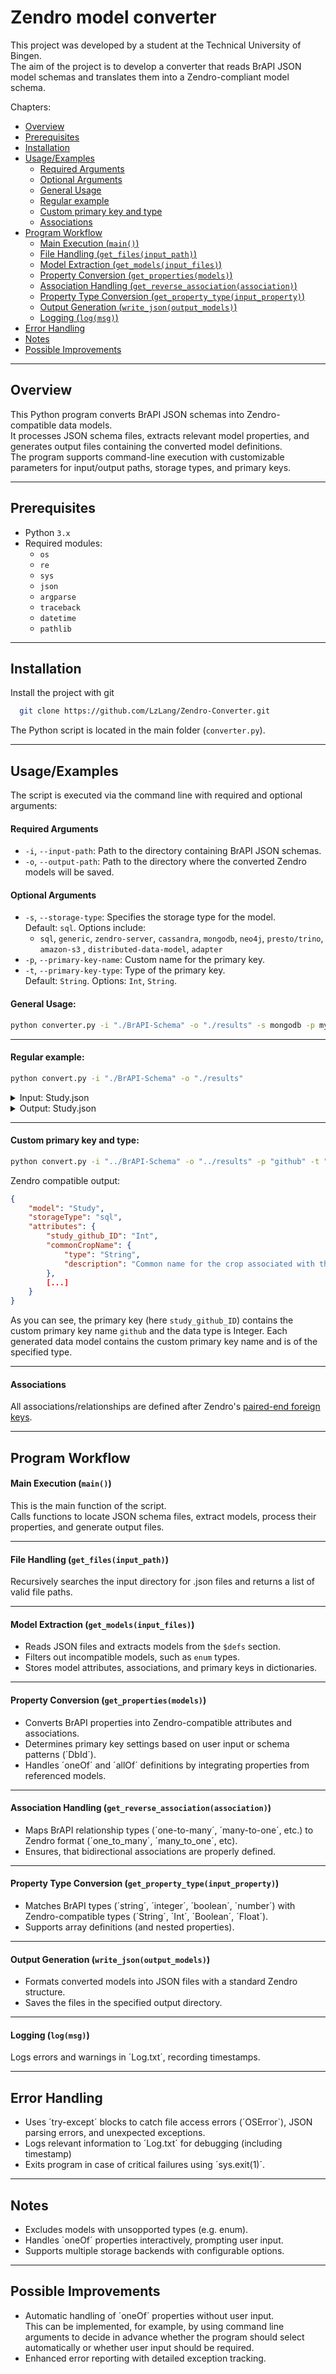 # Zendro model converter

This project was developed by a student at the Technical University of Bingen.<br />
The aim of the project is to develop a converter that reads BrAPI JSON model schemas and translates them into a Zendro-compliant model schema.

Chapters:
- [Overview](#overview)
- [Prerequisites](#prerequisites)
- [Installation](#installation)
- [Usage/Examples](#usageexamples)
  - [Required Arguments](#required-arguments)
  - [Optional Arguments](#optional-arguments)
  - [General Usage](#general-usage)
  - [Regular example](#regular-example)
  - [Custom primary key and type](#custom-primary-key-and-type)
  - [Associations](#associations)
- [Program Workflow](#program-workflow)
  - [Main Execution (`main()`)](#main-execution-main)
  - [File Handling (`get_files(input_path)`)](#file-handling-get_filesinput_path)
  - [Model Extraction (`get_models(input_files)`)](#model-extraction-get_modelsinput_files)
  - [Property Conversion (`get_properties(models)`)](#property-conversion-get_propertiesmodels)
  - [Association Handling (`get_reverse_association(association)`)](#association-handling-get_reverse_associationassociation)
  - [Property Type Conversion (`get_property_type(input_property)`)](#property-type-conversion-get_property_typeinput_property)
  - [Output Generation (`write_json(output_models)`)](#output-generation-write_jsonoutput_models)
  - [Logging (`log(msg)`)](#logging-logmsg)
- [Error Handling](#error-handling)
- [Notes](#notes)
- [Possible Improvements](#possible-improvements)

---

## Overview

This Python program converts BrAPI JSON schemas into Zendro-compatible data models.<br />It processes JSON schema files, extracts relevant model properties, and generates output files containing the converted model definitions.<br />The program supports command-line execution with customizable parameters for input/output paths, storage types, and primary keys.

---

## Prerequisites

- Python `3.x`
- Required modules:
  - `os`
  - `re`
  - `sys`
  - `json`
  - `argparse`
  - `traceback`
  - `datetime`
  - `pathlib`

---

## Installation

Install the project with git

```bash
  git clone https://github.com/LzLang/Zendro-Converter.git
```
The Python script is located in the main folder (`converter.py`).

---

 
## Usage/Examples

The script is executed via the command line with required and optional arguments:

#### Required Arguments

- `-i`, `--input-path`: Path to the directory containing BrAPI JSON schemas.
- `-o`, `--output-path`: Path to the directory where the converted Zendro models will be saved.

#### Optional Arguments

- `-s`, `--storage-type`: Specifies the storage type for the model.<br />Default: `sql`. Options include:
  - `sql`, `generic`, `zendro-server`, `cassandra`, `mongodb`, `neo4j`, `presto/trino`, `amazon-s3`
, `distributed-data-model`, `adapter`
- `-p`, `--primary-key-name`: Custom name for the primary key.
- `-t`, `--primary-key-type`: Type of the primary key. <br />Default: `String`. Options: `Int`, `String`.
#### General Usage:
```bash
python converter.py -i "./BrAPI-Schema" -o "./results" -s mongodb -p myPrimaryKey -t Int
```

---

#### Regular example:
```bash
python convert.py -i "./BrAPI-Schema" -o "./results"
```
<details>
<summary>Input: Study.json</summary>

```json
{
    "$defs": {
        "Study": {
            "properties": {
                "active": {
                    "description": "A flag to indicate if a Study is currently active and ongoing",
                    "type": [
                        "null",
                        "boolean"
                    ]
                },
                "additionalInfo": {
                    "description": "A free space containing any additional information related to a particular object. A data source may provide any JSON object, unrestricted by the BrAPI specification.",
                    "$ref": "../BrAPI-Common/AdditionalInfo.json#/$defs/AdditionalInfo",
					"relationshipType": "one-to-one"
                },
                "commonCropName": {
                    "description": "Common name for the crop associated with this study",
                    "type": [
                        "null",
                        "string"
                    ]
                },
                "contacts": {
                    "description": "List of contact entities associated with this study",
                    "relationshipType": "many-to-many",
                    "items": {
                        "$ref": "Contact.json#/$defs/Contact"
                    },
                    "type": [
                        "null",
                        "array"
                    ]
                },
                "culturalPractices": {
                    "description": "MIAPPE V1.1 (DM-28) Cultural practices - General description of the cultural practices of the study.",
                    "type": [
                        "null",
                        "string"
                    ]
                },
                "dataLinks": {
                    "description": "List of links to extra data files associated with this study. Extra data could include notes, images, and reference data.",
                    "items": {
                        "$ref": "DataLink.json#/$defs/DataLink"
                    },
                    "type": [
                        "null",
                        "array"
                    ]
                },
                "documentationURL": {
                    "description": "A URL to the human readable documentation of an object",
                    "format": "uri",
                    "type": [
                        "null",
                        "string"
                    ]
                },
                "endDate": {
                    "description": "The date the study ends\n\nMIAPPE V1.1 (DM-15) End date of study - Date and, if relevant, time when the experiment ended",
                    "format": "date-time",
                    "type": [
                        "null",
                        "string"
                    ]
                },
                "environmentParameters": {
                    "description": "Environmental parameters that were kept constant throughout the study and did not change between observation units.\n\nMIAPPE V1.1 (DM-57) Environment - Environmental parameters that were kept constant throughout the study and did not change between observation units or assays. Environment characteristics that vary over time, i.e. environmental variables, should be recorded as Observed Variables (see below).",
                    "relationshipType": "one-to-many",
                    "referencedAttribute": "study",
                    "items": {
                        "$ref": "../BrAPI-Core/Study.json#/$defs/EnvironmentParameters",
                        "description": "EnvironmentParameters"
                    },
                    "title": "EnvironmentParameters",
                    "type": [
                        "null",
                        "array"
                    ]
                },
                "experimentalDesign": {
                    "description": "The experimental and statistical design full description plus a category PUI taken from crop research ontology or agronomy ontology",
                    "relationshipType": "one-to-one",
                    "referencedAttribute": "study",
                    "$ref": "../BrAPI-Core/Study.json#/$defs/ExperimentalDesign"
                },
                "externalReferences": {
                    "description": "An array of external reference ids. These are references to this piece of data in an external system. Could be a simple string or a URI.",
                    "relationshipType": "one-to-many",
                    "items": {
                        "$ref": "../BrAPI-Common/ExternalReference.json#/$defs/ExternalReference",
                        "description": "ExternalReferences"
                    },
                    "title": "ExternalReferences",
                    "type": [
                        "null",
                        "array"
                    ]
                },
                "growthFacility": {
                    "description": "Short description of the facility in which the study was carried out.",
                    "relationshipType": "many-to-one",
                    "referencedAttribute": "study",
					"$ref": "../BrAPI-Core/Study.json#/$defs/GrowthFacility"
                },
                "lastUpdate": {
                    "description": "The date and time when this study was last modified",
                    "relationshipType": "one-to-one",
                    "referencedAttribute": "study",
                    "$ref": "../BrAPI-Core/Study.json#/$defs/LastUpdate"
                },
                "license": {
                    "description": "The usage license associated with the study data",
                    "type": [
                        "null",
                        "string"
                    ]
                },
                "location": {
                    "$ref": "Location.json#/$defs/Location",
                    "description": "The unique identifier for a Location",
                    "referencedAttribute": "studies",
                    "relationshipType": "many-to-one"
                },
                "observationLevels": {
                    "description": "Observation levels indicate the granularity level at which the measurements are taken. `levelName` \ndefines the level, `levelOrder` defines where that level exists in the hierarchy of levels. \n`levelOrder`s lower numbers are at the top of the hierarchy (ie field > 0) and higher numbers are \nat the bottom of the hierarchy (ie plant > 6). \n\n**Standard Level Names: study, field, entry, rep, block, sub-block, plot, sub-plot, plant, pot, sample** \n\nFor more information on Observation Levels, please review the <a target=\"_blank\" href=\"https://wiki.brapi.org/index.php/Observation_Levels\">Observation Levels documentation</a>. ",
                    "relationshipType": "one-to-many",
                    "items": {
                        "$ref": "../BrAPI-Common/ObservationUnitHierarchyLevel.json#/$defs/ObservationUnitHierarchyLevel",
                        "description": "ObservationLevels"
                    },
                    "title": "ObservationLevels",
                    "type": [
                        "null",
                        "array"
                    ]
                },
                "observationUnitsDescription": {
                    "description": "MIAPPE V1.1 (DM-25) Observation unit description - General description of the observation units in the study.",
                    "type": [
                        "null",
                        "string"
                    ]
                },
                "observationVariables": {
                    "description": "The list of Observation Variables being used in this study. \n\nThis list is intended to be the wishlist of variables to collect in this study. It may or may not match the set of variables used in the collected observation records. ",
                    "items": {
                        "$ref": "../BrAPI-Phenotyping/ObservationVariable.json#/$defs/ObservationVariable"
                    },
                    "referencedAttribute": "studies",
                    "relationshipType": "many-to-many",
                    "type": "array"
                },
                "seasons": {
                    "description": "List of seasons over which this study was performed.",
                    "items": {
                        "type": "string"
                    },
                    "type": [
                        "null",
                        "array"
                    ]
                },
                "startDate": {
                    "description": "The date this study started\n\nMIAPPE V1.1 (DM-14) Start date of study - Date and, if relevant, time when the experiment started",
                    "format": "date-time",
                    "type": [
                        "null",
                        "string"
                    ]
                },
                "studyCode": {
                    "description": "A short human readable code for a study",
                    "type": [
                        "null",
                        "string"
                    ]
                },
                "studyDbId": {
                    "description": "The ID which uniquely identifies a study within the given database server\n\nMIAPPE V1.1 (DM-11) Study unique ID - Unique identifier comprising the name or identifier for the institution/database hosting the submission of the study data, and the identifier of the study in that institution.",
                    "type": "string"
                },
                "studyDescription": {
                    "description": "The description of this study\n\nMIAPPE V1.1 (DM-13) Study description - Human-readable text describing the study",
                    "type": [
                        "null",
                        "string"
                    ]
                },
                "studyName": {
                    "description": "The human readable name for a study\n\nMIAPPE V1.1 (DM-12) Study title - Human-readable text summarising the study",
                    "type": "string"
                },
                "studyPUI": {
                    "description": "A permanent unique identifier associated with this study data. For example, a URI or DOI",
                    "type": [
                        "null",
                        "string"
                    ]
                },
                "studyType": {
                    "description": "The type of study being performed. ex. \"Yield Trial\", etc",
                    "type": [
                        "null",
                        "string"
                    ]
                },
                "trial": {
                    "$ref": "Trial.json#/$defs/Trial",
                    "description": "The ID which uniquely identifies a trial",
                    "referencedAttribute": "studies",
                    "relationshipType": "many-to-one"
                },
                "callSets": {
                    "title": "CallSets",
                    "description": "",
                    "referencedAttribute": "study",
                    "relationshipType": "one-to-many",
                    "items": {
                        "$ref": "../BrAPI-Genotyping/CallSet.json#/$defs/CallSet",
                        "description": "CallSet"
                    },
                    "type": [
                        "null",
                        "array"
                    ]
                },
                "plates": {
                    "title": "plates",
                    "description": "plates",
                    "referencedAttribute": "study",
                    "relationshipType": "one-to-many",
                    "items": {
                        "$ref": "../BrAPI-Genotyping/Plate.json#/$defs/Plate",
                        "description": "Plate"
                    },
                    "type": [
                        "null",
                        "array"
                    ]
                },
                "samples": {
                    "title": "samples",
                    "description": "samples",
                    "referencedAttribute": "study",
                    "relationshipType": "one-to-many",
                    "items": {
                        "$ref": "../BrAPI-Genotyping/Sample.json#/$defs/Sample",
                        "description": "Sample"
                    },
                    "type": [
                        "null",
                        "array"
                    ]
                },
                "variantSets": {
                    "title": "variantSets",
                    "description": "variantSets",
                    "referencedAttribute": "study",
                    "relationshipType": "one-to-many",
                    "items": {
                        "$ref": "../BrAPI-Genotyping/VariantSet.json#/$defs/VariantSet",
                        "description": "VariantSet"
                    },
                    "type": [
                        "null",
                        "array"
                    ]
                },
                "events": {
                    "title": "events",
                    "description": "events",
                    "referencedAttribute": "study",
                    "relationshipType": "many-to-many",
                    "items": {
                        "$ref": "../BrAPI-Phenotyping/Event.json#/$defs/Event",
                        "description": "Event"
                    },
                    "type": [
                        "null",
                        "array"
                    ]
                },
                "observations": {
                    "title": "observations",
                    "description": "observations",
                    "referencedAttribute": "study",
                    "relationshipType": "one-to-many",
                    "items": {
                        "$ref": "../BrAPI-Phenotyping/Observation.json#/$defs/Observation",
                        "description": "Observation"
                    },
                    "type": [
                        "null",
                        "array"
                    ]
                },
                "observationUnits": {
                    "title": "observationUnits",
                    "description": "observationUnits",
                    "referencedAttribute": "study",
                    "relationshipType": "one-to-many",
                    "items": {
                        "$ref": "../BrAPI-Phenotyping/ObservationUnit.json#/$defs/ObservationUnit",
                        "description": "ObservationUnit"
                    },
                    "type": [
                        "null",
                        "array"
                    ]
                }
            },
            "required": [
                "studyName",
                "studyDbId"
            ],
            "title": "Study",
            "type": "object",
            "brapi-metadata": {
                "primaryModel": true
            }
        },
        "EnvironmentParameters": {
            "properties": {
                "description": {
                    "description": "Human-readable value of the environment parameter (defined above) constant within the experiment",
                    "type": "string"
                },
                "environmentParametersDbId": {
                    "description": "Human-readable value of the environment parameter (defined above) constant within the experiment",
                    "type": "string"
                },
                "parameterName": {
                    "description": "Name of the environment parameter constant within the experiment\n\nMIAPPE V1.1 (DM-58) Environment parameter - Name of the environment parameter constant within the experiment. ",
                    "type": "string"
                },
                "parameterPUI": {
                    "description": "URI pointing to an ontology class for the parameter",
                    "type": [
                        "null",
                        "string"
                    ]
                },
                "unit": {
                    "description": "Unit of the value for this parameter",
                    "type": [
                        "null",
                        "string"
                    ]
                },
                "unitPUI": {
                    "description": "URI pointing to an ontology class for the unit",
                    "type": [
                        "null",
                        "string"
                    ]
                },
                "value": {
                    "description": "Numerical or categorical value\n\nMIAPPE V1.1 (DM-59) Environment parameter value - Value of the environment parameter (defined above) constant within the experiment.",
                    "type": [
                        "null",
                        "string"
                    ]
                },
                "valuePUI": {
                    "description": "URI pointing to an ontology class for the parameter value",
                    "type": [
                        "null",
                        "string"
                    ]
                },
                "study": {
                    "description": "Environment parameters associated with a study",
                    "$ref": "../BrAPI-Core/Study.json#/$defs/Study",
                    "relationshipType": "many-to-one",
                    "referencedAttribute": "environmentParameters"
                }
            },
            "required": [
                "environmentParametersDbId",
                "parameterName",
                "description"
            ],
            "title": "EnvironmentParameters",
            "type": "object",
            "brapi-metadata": {
                "primaryModel": false
            }
        },
        "ExperimentalDesign": {
            "properties": {
                "PUI": {
                    "description": "MIAPPE V1.1 (DM-23) Type of experimental design - Type of experimental  design of the study, in the form of an accession number from the Crop Ontology.",
                    "type": [
                        "null",
                        "string"
                    ]
                },
                "description": {
                    "description": "MIAPPE V1.1 (DM-22) Description of the experimental design - Short description of the experimental design, possibly including statistical design. In specific cases, e.g. legacy datasets or data computed from several studies, the experimental design can be \"unknown\"/\"NA\", \"aggregated/reduced data\", or simply 'none'.",
                    "type": [
                        "null",
                        "string"
                    ]
                },
                "study": {
                    "description": "Experimental design associated with a study",
                    "$ref": "../BrAPI-Core/Study.json#/$defs/Study",
                    "relationshipType": "many-to-one",
                    "referencedAttribute": "experimentalDesign"
                }
            },
            "title": "ExperimentalDesign",
            "type": "object",
            "brapi-metadata": {
                "primaryModel": false
            }
        },
        "GrowthFacility": {
            "properties": {
                "PUI": {
                    "description": "MIAPPE V1.1 (DM-27) Type of growth facility - Type of growth facility in which the study was carried out, in the form of an accession number from the Crop Ontology.",
                    "type": [
                        "null",
                        "string"
                    ]
                },
                "description": {
                    "description": "MIAPPE V1.1 (DM-26) Description of growth facility - Short description of the facility in which the study was carried out.",
                    "type": [
                        "null",
                        "string"
                    ]
                },
                "study": {
                    "description": "Growth facility associated with a study",
                    "$ref": "../BrAPI-Core/Study.json#/$defs/Study",
                    "relationshipType": "many-to-one",
                    "referencedAttribute": "growthFacility"
                }
            },
            "title": "GrowthFacility",
            "type": "object",
            "brapi-metadata": {
                "primaryModel": false
            }
        },
        "LastUpdate": {
            "properties": {
                "lastUpdateDbId": {
                    "description": "The date and time when this study was last modified",
                    "type": "string"
                },
                "timestamp": {
                    "format": "date-time",
                    "type": [
                        "null",
                        "string"
                    ]
                },
                "version": {
                    "type": [
                        "null",
                        "string"
                    ]
                },
                "study": {
                    "description": "Last update associated with a study",
                    "$ref": "../BrAPI-Core/Study.json#/$defs/Study",
                    "relationshipType": "many-to-one",
                    "referencedAttribute": "lastUpdate"
                }
            },
            "required": [
                "lastUpdateDbId"
            ],
            "title": "LastUpdate",
            "type": "object",
            "brapi-metadata": {
                "primaryModel": false
            }
        }
    },
    "$id": "https://brapi.org/Specification/BrAPI-Schema/BrAPI-Core/Study.json",
    "$schema": "http://json-schema.org/draft/2020-12/schema"
}
```
</details>

<details>
<summary>Output: Study.json</summary>

```json
{
    "model": "study",
    "storageType": "sql",
    "attributes": {
        "active": {
            "type": "String",
            "description": "A flag to indicate if a Study is currently active and ongoing"
        },
        "commonCropName": {
            "type": "String",
            "description": "Common name for the crop associated with this study"
        },
        "culturalPractices": {
            "type": "String",
            "description": "MIAPPE V1.1 (DM-28) Cultural practices - General description of the cultural practices of the study."
        },
        "documentationURL": {
            "type": "String",
            "description": "A URL to the human readable documentation of an object"
        },
        "endDate": {
            "type": "String",
            "description": "The date the study ends\n\nMIAPPE V1.1 (DM-15) End date of study - Date and, if relevant, time when the experiment ended"
        },
        "license": {
            "type": "String",
            "description": "The usage license associated with the study data"
        },
        "observationUnitsDescription": {
            "type": "String",
            "description": "MIAPPE V1.1 (DM-25) Observation unit description - General description of the observation units in the study."
        },
        "seasons": {
            "type": "String",
            "description": "List of seasons over which this study was performed."
        },
        "startDate": {
            "type": "String",
            "description": "The date this study started\n\nMIAPPE V1.1 (DM-14) Start date of study - Date and, if relevant, time when the experiment started"
        },
        "studyCode": {
            "type": "String",
            "description": "A short human readable code for a study"
        },
        "studyDbId": {
            "type": "String",
            "description": "The ID which uniquely identifies a study within the given database server\n\nMIAPPE V1.1 (DM-11) Study unique ID - Unique identifier comprising the name or identifier for the institution/database hosting the submission of the study data, and the identifier of the study in that institution."
        },
        "studyDescription": {
            "type": "String",
            "description": "The description of this study\n\nMIAPPE V1.1 (DM-13) Study description - Human-readable text describing the study"
        },
        "studyName": {
            "type": "String",
            "description": "The human readable name for a study\n\nMIAPPE V1.1 (DM-12) Study title - Human-readable text summarising the study"
        },
        "studyPUI": {
            "type": "String",
            "description": "A permanent unique identifier associated with this study data. For example, a URI or DOI"
        },
        "studyType": {
            "type": "String",
            "description": "The type of study being performed. ex. \"Yield Trial\", etc"
        },
        "additionalInfo_ID": "String",
        "contacts_IDs": "[ String ]",
        "environmentParameters_IDs": "[ String ]",
        "experimentalDesign_ID": "String",
        "externalReferences_IDs": "[ String ]",
        "growthFacility_ID": "String",
        "lastUpdate_ID": "String",
        "location_ID": "String",
        "observationLevels_IDs": "[ String ]",
        "observationVariables_IDs": "[ String ]",
        "trial_ID": "String",
        "callSets_IDs": "[ String ]",
        "plates_IDs": "[ String ]",
        "samples_IDs": "[ String ]",
        "variantSets_IDs": "[ String ]",
        "events_IDs": "[ String ]",
        "observations_IDs": "[ String ]",
        "observationUnits_IDs": "[ String ]"
    },
    "associations": {
        "additionalInfo": {
            "type": "one_to_one",
            "implementation": "foreignkeys",
            "reverseAssociation": "study",
            "target": "additionalinfo",
            "targetKey": "study_ID",
            "sourceKey": "additionalInfo_ID",
            "keysIn": "study",
            "targetStorageType": "sql"
        },
        "contacts": {
            "type": "many_to_many",
            "implementation": "foreignkeys",
            "reverseAssociation": "study",
            "target": "contact",
            "targetKey": "study_IDs",
            "sourceKey": "contacts_IDs",
            "keysIn": "study",
            "targetStorageType": "sql"
        },
        "environmentParameters": {
            "type": "one_to_many",
            "implementation": "foreignkeys",
            "reverseAssociation": "study",
            "target": "environmentparameters",
            "targetKey": "study_ID",
            "sourceKey": "environmentParameters_IDs",
            "keysIn": "study",
            "targetStorageType": "sql"
        },
        "experimentalDesign": {
            "type": "one_to_one",
            "implementation": "foreignkeys",
            "reverseAssociation": "study",
            "target": "experimentaldesign",
            "targetKey": "study_ID",
            "sourceKey": "experimentalDesign_ID",
            "keysIn": "study",
            "targetStorageType": "sql"
        },
        "externalReferences": {
            "type": "one_to_many",
            "implementation": "foreignkeys",
            "reverseAssociation": "study",
            "target": "externalreference",
            "targetKey": "study_ID",
            "sourceKey": "externalReferences_IDs",
            "keysIn": "study",
            "targetStorageType": "sql"
        },
        "growthFacility": {
            "type": "many_to_one",
            "implementation": "foreignkeys",
            "reverseAssociation": "study",
            "target": "growthfacility",
            "targetKey": "study_IDs",
            "sourceKey": "growthFacility_ID",
            "keysIn": "study",
            "targetStorageType": "sql"
        },
        "lastUpdate": {
            "type": "one_to_one",
            "implementation": "foreignkeys",
            "reverseAssociation": "study",
            "target": "lastupdate",
            "targetKey": "study_ID",
            "sourceKey": "lastUpdate_ID",
            "keysIn": "study",
            "targetStorageType": "sql"
        },
        "location": {
            "type": "many_to_one",
            "implementation": "foreignkeys",
            "reverseAssociation": "studies",
            "target": "location",
            "targetKey": "studies_IDs",
            "sourceKey": "location_ID",
            "keysIn": "study",
            "targetStorageType": "sql"
        },
        "observationLevels": {
            "type": "one_to_many",
            "implementation": "foreignkeys",
            "reverseAssociation": "study",
            "target": "observationunithierarchylevel",
            "targetKey": "study_ID",
            "sourceKey": "observationLevels_IDs",
            "keysIn": "study",
            "targetStorageType": "sql"
        },
        "observationVariables": {
            "type": "many_to_many",
            "implementation": "foreignkeys",
            "reverseAssociation": "studies",
            "target": "observationvariable",
            "targetKey": "studies_IDs",
            "sourceKey": "observationVariables_IDs",
            "keysIn": "study",
            "targetStorageType": "sql"
        },
        "trial": {
            "type": "many_to_one",
            "implementation": "foreignkeys",
            "reverseAssociation": "studies",
            "target": "trial",
            "targetKey": "studies_IDs",
            "sourceKey": "trial_ID",
            "keysIn": "study",
            "targetStorageType": "sql"
        },
        "callSets": {
            "type": "one_to_many",
            "implementation": "foreignkeys",
            "reverseAssociation": "study",
            "target": "callset",
            "targetKey": "study_ID",
            "sourceKey": "callSets_IDs",
            "keysIn": "study",
            "targetStorageType": "sql"
        },
        "plates": {
            "type": "one_to_many",
            "implementation": "foreignkeys",
            "reverseAssociation": "study",
            "target": "plate",
            "targetKey": "study_ID",
            "sourceKey": "plates_IDs",
            "keysIn": "study",
            "targetStorageType": "sql"
        },
        "samples": {
            "type": "one_to_many",
            "implementation": "foreignkeys",
            "reverseAssociation": "study",
            "target": "sample",
            "targetKey": "study_ID",
            "sourceKey": "samples_IDs",
            "keysIn": "study",
            "targetStorageType": "sql"
        },
        "variantSets": {
            "type": "one_to_many",
            "implementation": "foreignkeys",
            "reverseAssociation": "study",
            "target": "variantset",
            "targetKey": "study_ID",
            "sourceKey": "variantSets_IDs",
            "keysIn": "study",
            "targetStorageType": "sql"
        },
        "events": {
            "type": "many_to_many",
            "implementation": "foreignkeys",
            "reverseAssociation": "study",
            "target": "event",
            "targetKey": "study_IDs",
            "sourceKey": "events_IDs",
            "keysIn": "study",
            "targetStorageType": "sql"
        },
        "observations": {
            "type": "one_to_many",
            "implementation": "foreignkeys",
            "reverseAssociation": "study",
            "target": "observation",
            "targetKey": "study_ID",
            "sourceKey": "observations_IDs",
            "keysIn": "study",
            "targetStorageType": "sql"
        },
        "observationUnits": {
            "type": "one_to_many",
            "implementation": "foreignkeys",
            "reverseAssociation": "study",
            "target": "observationunit",
            "targetKey": "study_ID",
            "sourceKey": "observationUnits_IDs",
            "keysIn": "study",
            "targetStorageType": "sql"
        }
    },
    "internalId": "studyDbId"
}
```

</details>

---

#### Custom primary key and type:
```bash
python convert.py -i "../BrAPI-Schema" -o "../results" -p "github" -t "Int"
```

Zendro compatible output:
```json
{
    "model": "Study",
    "storageType": "sql",
    "attributes": {
        "study_github_ID": "Int",
        "commonCropName": {
            "type": "String",
            "description": "Common name for the crop associated with this study"
        },
        [...]
    }
}
```
As you can see, the primary key (here `study_github_ID`) contains the custom primary key name `github` and the data type is Integer.
Each generated data model contains the custom primary key name and is of the specified type.

---

#### Associations

All associations/relationships are defined after Zendro's [paired-end foreign keys](https://zendro-dev.github.io/setup_root/data_models#paired-end-foreign-keys).

---

## Program Workflow

#### Main Execution (`main()`)

This is the main function of the script.<br />
Calls functions to locate JSON schema files, extract models, process their properties, and generate output files.

---

#### File Handling (`get_files(input_path)`)

Recursively searches the input directory for .json files and returns a list of valid file paths.

---

#### Model Extraction (`get_models(input_files)`)

- Reads JSON files and extracts models from the `$defs` section.
- Filters out incompatible models, such as `enum` types.
- Stores model attributes, associations, and primary keys in dictionaries.

---

#### Property Conversion (`get_properties(models)`)

- Converts BrAPI properties into Zendro-compatible attributes and associations.
- Determines primary key settings based on user input or schema patterns (´DbId´).
- Handles ´oneOf´ and ´allOf´ definitions by integrating properties from referenced models.

---

#### Association Handling (`get_reverse_association(association)`)

- Maps BrAPI relationship types (´one-to-many´, ´many-to-one´, etc.) to Zendro format (´one_to_many´, ´many_to_one´, etc).
- Ensures, that bidirectional associations are properly defined.

---

#### Property Type Conversion (`get_property_type(input_property)`)

- Matches BrAPI types (´string´, ´integer´, ´boolean´, ´number´) with Zendro-compatible types (´String´, ´Int´, ´Boolean´, ´Float´).
- Supports array definitions (and nested properties).

---

#### Output Generation (`write_json(output_models)`)

- Formats converted models into JSON files with a standard Zendro structure.
- Saves the files in the specified output directory.

---

#### Logging (`log(msg)`)

Logs errors and warnings in ´Log.txt´, recording timestamps.

---

## Error Handling

- Uses ´try-except´ blocks to catch file access errors (´OSError´), JSON parsing errors, and unexpected exceptions.
- Logs relevant information to ´Log.txt´ for debugging (including timestamp)
- Exits program in case of critical failures using ´sys.exit(1)´.

---

## Notes

- Excludes models with unsopported types (e.g. enum).
- Handles ´oneOf´ properties interactively, prompting user input.
- Supports multiple storage backends with configurable options.

---

## Possible Improvements

- Automatic handling of ´oneOf´ properties without user input. <br /> This can be implemented, for example, by using command line arguments to decide in advance whether the program should select automatically or whether user input should be required.
- Enhanced error reporting with detailed exception tracking.
